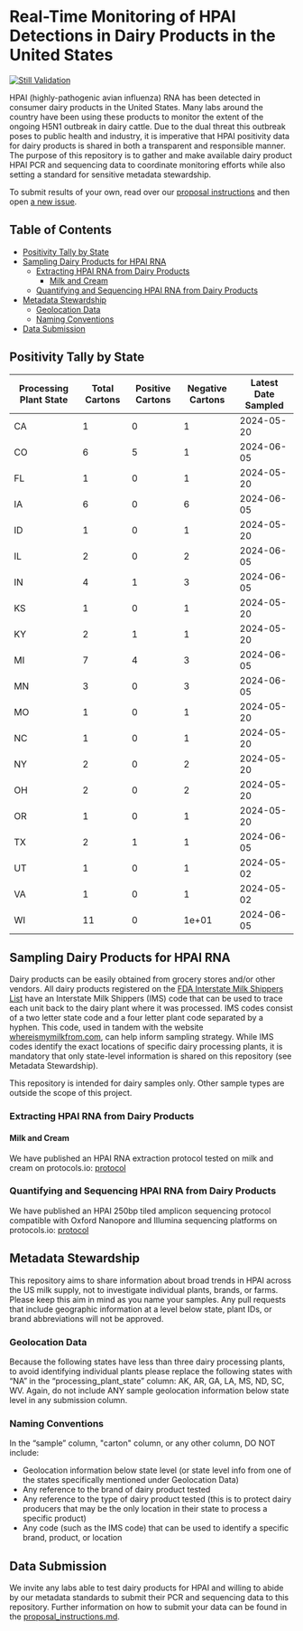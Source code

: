 # Real-Time Monitoring of HPAI Detections in Dairy Products in the United States

[![Still Validation](https://github.com/dholab/dairy-hpai-monitoring/actions/workflows/validate.yml/badge.svg)](https://github.com/dholab/dairy-hpai-monitoring/actions/workflows/validate.yml)

HPAI (highly-pathogenic avian influenza) RNA has been detected in consumer dairy products in the United States. Many labs around the country have been using these products to monitor the extent of the ongoing H5N1 outbreak in dairy cattle. Due to the dual threat this outbreak poses to public health and industry, it is imperative that HPAI positivity data for dairy products is shared in both a transparent and responsible manner. The purpose of this repository is to gather and make available dairy product HPAI PCR and sequencing data to coordinate monitoring efforts while also setting a standard for sensitive metadata stewardship.

To submit results of your own, read over our [proposal instructions](docs/proposal_instructions.md) and then open [a new issue](https://github.com/dholab/dairy-hpai-monitoring/issues/new).
## Table of Contents

-   [Positivity Tally by State](#positivity-tally-by-state)
-   [Sampling Dairy Products for HPAI RNA](#sampling-dairy-products-for-hpai-rna)
    -   [Extracting HPAI RNA from Dairy Products](#extracting-hpai-rna-from-dairy-products)
        -   [Milk and Cream](#milk-and-cream)
    -   [Quantifying and Sequencing HPAI RNA from Dairy Products](#quantifying-and-sequencing-hpai-rna-from-dairy-products)
-   [Metadata Stewardship](#metadata-stewardship)
    -   [Geolocation Data](#geolocation-data)
    -   [Naming Conventions](#naming-conventions)
-   [Data Submission](#data-submission)

## Positivity Tally by State

Processing Plant State  |  Total Cartons  |  Positive Cartons  |  Negative Cartons  |  Latest Date Sampled
------------------------|-----------------|--------------------|--------------------|---------------------
CA                      |  1              |  0                 |  1                 |  2024-05-20
CO                      |  6              |  5                 |  1                 |  2024-06-05
FL                      |  1              |  0                 |  1                 |  2024-05-20
IA                      |  6              |  0                 |  6                 |  2024-06-05
ID                      |  1              |  0                 |  1                 |  2024-05-20
IL                      |  2              |  0                 |  2                 |  2024-06-05
IN                      |  4              |  1                 |  3                 |  2024-06-05
KS                      |  1              |  0                 |  1                 |  2024-05-20
KY                      |  2              |  1                 |  1                 |  2024-05-20
MI                      |  7              |  4                 |  3                 |  2024-06-05
MN                      |  3              |  0                 |  3                 |  2024-06-05
MO                      |  1              |  0                 |  1                 |  2024-05-20
NC                      |  1              |  0                 |  1                 |  2024-05-20
NY                      |  2              |  0                 |  2                 |  2024-05-20
OH                      |  2              |  0                 |  2                 |  2024-05-20
OR                      |  1              |  0                 |  1                 |  2024-05-20
TX                      |  2              |  1                 |  1                 |  2024-06-05
UT                      |  1              |  0                 |  1                 |  2024-05-02
VA                      |  1              |  0                 |  1                 |  2024-05-02
WI                      |  11             |  0                 |  1e+01             |  2024-06-05

## Sampling Dairy Products for HPAI RNA

Dairy products can be easily obtained from grocery stores and/or other vendors. All dairy products registered on the [FDA Interstate Milk Shippers List](https://www.fda.gov/food/federalstate-food-programs/interstate-milk-shippers-list#rules) have an Interstate Milk Shippers (IMS) code that can be used to trace each unit back to the dairy plant where it was processed. IMS codes consist of a two letter state code and a four letter plant code separated by a hyphen. This code, used in tandem with the website [whereismymilkfrom.com](https://www.whereismymilkfrom.com), can help inform sampling strategy. While IMS codes identify the exact locations of specific dairy processing plants, it is mandatory that only state-level information is shared on this repository (see Metadata Stewardship).

This repository is intended for dairy samples only. Other sample types are outside the scope of this project.

### Extracting HPAI RNA from Dairy Products

#### Milk and Cream

We have published an HPAI RNA extraction protocol tested on milk and cream on protocols.io: [protocol](https://www.protocols.io/view/rna-extraction-from-milk-for-hpai-surveillance-dczp2x5n.html)

### Quantifying and Sequencing HPAI RNA from Dairy Products

We have published an HPAI 250bp tiled amplicon sequencing protocol compatible with Oxford Nanopore and Illumina sequencing platforms on protocols.io: [protocol](https://www.protocols.io/view/whole-genome-sequencing-of-h5n1-from-dairy-product-dev43e8w.html)

## Metadata Stewardship

This repository aims to share information about broad trends in HPAI across the US milk supply, not to investigate individual plants, brands, or farms. Please keep this aim in mind as you name your samples. Any pull requests that include geographic information at a level below state, plant IDs, or brand abbreviations will not be approved.

### Geolocation Data

Because the following states have less than three dairy processing plants, to avoid identifying individual plants please replace the following states with “NA” in the “processing_plant_state” column: AK, AR, GA, LA, MS, ND, SC, WV. Again, do not include ANY sample geolocation information below state level in any submission column.

### Naming Conventions

In the “sample” column, "carton" column, or any other column, DO NOT include:

-   Geolocation information below state level (or state level info from one of the states specifically mentioned under Geolocation Data)
-   Any reference to the brand of dairy product tested
-   Any reference to the type of dairy product tested (this is to protect dairy producers that may be the only location in their state to process a specific product)
-   Any code (such as the IMS code) that can be used to identify a specific brand, product, or location

## Data Submission

We invite any labs able to test dairy products for HPAI and willing to abide by our metadata standards to submit their PCR and sequencing data to this repository. Further information on how to submit your data can be found in the [proposal_instructions.md](docs/proposal_instructions.md).
